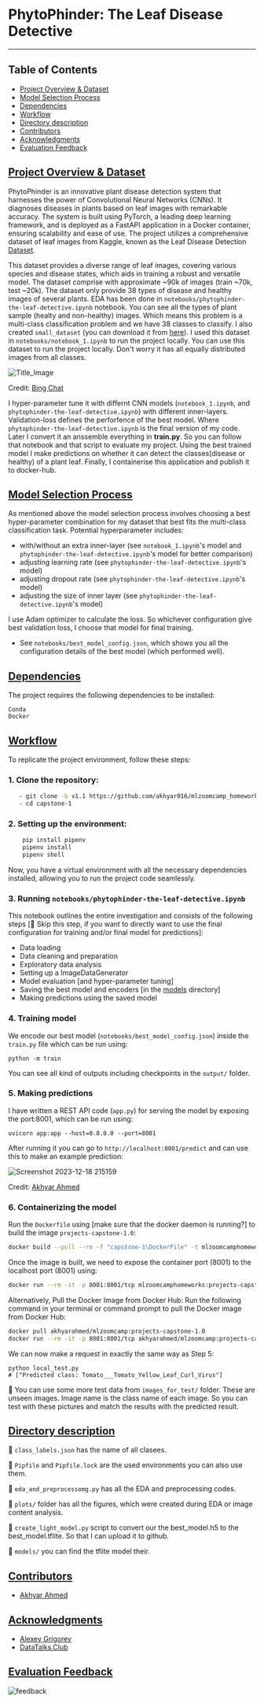 # PhytoPhinder: The Leaf Disease Detective
---------
## Table of Contents
- [Project Overview & Dataset](#project-overview-dataset)
- [Model Selection Process](#model-selection-process)
- [Dependencies](#dependencies)
- [Workflow](#workflow)
- [Directory description](#directory-description)
- [Contributors](#contributors)
- [Acknowledgments](#acknowledgments)
- [Evaluation Feedback](#evaluation-feedback)

## [Project Overview & Dataset](#project-overview-dataset)

PhytoPhinder is an innovative plant disease detection system that harnesses the power of Convolutional Neural Networks (CNNs). It diagnoses diseases in plants based on leaf images with remarkable accuracy. The system is built using PyTorch, a leading deep learning framework, and is deployed as a FastAPI application in a Docker container, ensuring scalability and ease of use. The project utilizes a comprehensive dataset of leaf images from Kaggle, known as the Leaf Disease Detection [Dataset](https://www.kaggle.com/datasets/dev523/leaf-disease-detection-dataset/data). 

This dataset provides a diverse range of leaf images, covering various species and disease states, which aids in training a robust and versatile model. The dataset comprise with approximate ~90k of images (train ~70k, test ~20k). The dataset only provide 38 types of disease and healthy images of several plants. EDA has been done in `notebooks/phytophinder-the-leaf-detective.ipynb` notebook. You can see all the types of plant sample (healty and non-healthy) images. Which means this problem is a multi-class classification problem and we have 38 classes to classify. I also created `small_dataset` (you can download it from [here](https://drive.google.com/file/d/1noWajl7rgjk_84uHx2OkdcQ-cAth8nuZ/view?usp=sharing)). I used this dataset in `notebooks/notebook_1.ipynb` to run the project locally. You can use this dataset to run the project locally. Don't worry it has all equally distributed images from all classes. 

![Title_Image](https://github.com/akhyar-ahmed/Machine_Learning_Zoomcamp/assets/26096858/647f40f9-819b-4c8e-8653-f7af0c02a945)

Credit: [Bing Chat](https://www.bing.com/?FORM=Z9FD1)

I hyper-parameter tune it with differnt CNN models (`notebook_1.ipynb`, and `phytophinder-the-leaf-detective.ipynb`) with different inner-layers. Validation-loss defines the perforfence of the best model. Where `phytophinder-the-leaf-detective.ipynb` is the final version of my code. Later I convert it an anssemble everything in **train.py**. So you can follow that notebook and that script to evaluate my project. Using the best trained model I make predictions on whether it can detect the classes(disease or healthy) of a plant leaf. Finally, I containerise this application and publish it to docker-hub.


## [Model Selection Process](#model-selection-process)

As mentioned above the model selection process involves choosing a best hyper-parameter combination for my dataset that best fits the multi-class classification task. Potential hyperparameter includes:

- with/without an extra inner-layer (see `notebook_1.ipynb`'s model and `phytophinder-the-leaf-detective.ipynb`'s model for better comparison)
- adjusting learning rate (see `phytophinder-the-leaf-detective.ipynb`'s model)
- adjusting dropout rate (see `phytophinder-the-leaf-detective.ipynb`'s model)
- adjusting the size of inner layer (see `phytophinder-the-leaf-detective.ipynb`'s model)

I use Adam optimizer to calculate the loss. So whichever configuration give best validation loss, I choose that model for final training. 
- See `notebooks/best_model_config.json`, which shows you all the configuration details of the best model (which performed well).




## [Dependencies](#dependencies)

The project requires the following dependencies to be installed:

```
Conda
Docker
```


## [Workflow](#workflow)

To replicate the project environment, follow these steps:
### 1. Clone the repository:

```bash
   - git clone -b v1.1 https://github.com/akhyar016/mlzoomcamp_homeworks.git
   - cd capstone-1
```

### 2. Setting up the environment:

```bash
    pip install pipenv
    pipenv install
    pipenv shell
```

Now, you have a virtual environment with all the necessary dependencies installed, allowing you to run the project code seamlessly.

### 3. Running `notebooks/phytophinder-the-leaf-detective.ipynb` 

This notebook outlines the entire investigation and consists of the following steps [🚨 Skip this step, if you want to directly want to use the final configuration for training and/or final model for predictions]:

- Data loading
- Data cleaning and preparation
- Exploratory data analysis
- Setting up a ImageDataGenerator
- Model evaluation [and hyper-parameter tuning]
- Saving the best model and encoders [in the [models](./models) directory]
- Making predictions using the saved model

### 4. Training model

We encode our best model (`notebooks/best_model_config.json`) inside the `train.py` file which can be run using:
```
python -m train
```
You can see all kind of outputs including checkpoints in the `output/` folder.


### 5. Making predictions

I have written a REST API code (`app.py`) for serving the model by exposing the port:8001, which can be run using:

```
uvicorn app:app --host=0.0.0.0 --port=8001
```

After running it you can go to `http://localhost:8001/predict` and can use this to make an example prediction:

![Screenshot 2023-12-18 215159](https://github.com/akhyar-ahmed/Machine_Learning_Zoomcamp/assets/26096858/8d27cd43-94e4-4f76-a7fa-7b1c27eb768d)

Credit: [Akhyar Ahmed](https://akhyar-ahmed.github.io/portfolio/)

### 6. Containerizing the model

Run the `Dockerfile` using [make sure that the docker daemon is running?] to build the image `projects-capstone-1.0`:

```bash
docker build --pull --rm -f "capstone-1\DockerFile" -t mlzoomcamphomeworks:projects-capstone-1.0 "capstone-1"
```

Once the image is built, we need to expose the container port (8001) to the localhost port (8001) using:

```bash
docker run --rm -it -p 8001:8001/tcp mlzoomcamphomeworks:projects-capstone-1.0
```

Alternatively,
Pull the Docker Image from Docker Hub: Run the following command in your terminal or command prompt to pull the Docker image from Docker Hub:
```bash
docker pull akhyarahmed/mlzoomcamp:projects-capstone-1.0
docker run --rm -it -p 8001:8001/tcp akhyarahmed/mlzoomcamp:projects-capstone-1.0
```



We can now make a request in exactly the same way as Step 5:

```
python local_test.py
# ["Predicted class: Tomato___Tomato_Yellow_Leaf_Curl_Virus"] 
```
🚨 You can use some more test data from `images_for_test/` folder. These are unseen images. Image name is the class name of each image. So you can test with these pictures and match the results with the predicted result.

## [Directory description](#directory-description)

🚨 `class_labels.json` has the name of all clasees.

🚨 `Pipfile` and `Pipfile.lock` are the used environments you can also use them.

🚨 `eda_and_preprocessomg.py` has all the EDA and preprocessing codes.

🚨 `plots/` folder has all the figures, which were created during EDA or image content analysis.

🚨 `create_light_model.py` script to convert our the best_model.h5 to the best_model.tflite. So that I can upload it to github.

🚨 `models/` you can find the tflite model their.

## [Contributors](#contributors)
* [Akhyar Ahmed](https://akhyar-ahmed.github.io/portfolio/)

## [Acknowledgments](#acknowledgments)
* [Alexey Grigorev](https://github.com/alexeygrigorev)
* [DataTalks.Club](https://datatalks.club/)

## [Evaluation Feedback](#feedbacks)
![feedback](https://github.com/akhyar-ahmed/Machine_Learning_Zoomcamp/assets/26096858/dee820df-e90e-47e5-9740-3df1dd4d1c8e)
